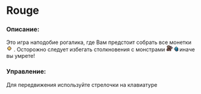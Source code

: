 # Rouge
### Описание:
Это игра наподобие рогалика, где Вам предстоит собрать все монетки ![ ](https://github.com/InozemeP/Rouge/blob/master/assets/sprites/coin_1.png)
. Осторожно следует избегать столкновения с монстрами ![ ](https://github.com/InozemeP/Rouge/blob/master/assets/sprites/skeleton1.png) ![ ](https://github.com/InozemeP/Rouge/blob/master/assets/sprites/skull1.png)  иначе вы умрете!

### Управление:
Для передвижения используйте стрелочки на клавиатуре

